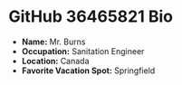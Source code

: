 # GitHub 36465821 Bio

- **Name:** Mr. Burns
- **Occupation:** Sanitation Engineer
- **Location:** Canada
- **Favorite Vacation Spot:** Springfield
